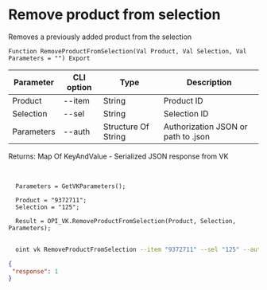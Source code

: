 ﻿---
sidebar_position: 6
---

# Remove product from selection
 Removes a previously added product from the selection



`Function RemoveProductFromSelection(Val Product, Val Selection, Val Parameters = "") Export`

  | Parameter | CLI option | Type | Description |
  |-|-|-|-|
  | Product | --item | String | Product ID |
  | Selection | --sel | String | Selection ID |
  | Parameters | --auth | Structure Of String | Authorization JSON or path to .json |

  
  Returns:  Map Of KeyAndValue - Serialized JSON response from VK

<br/>




```bsl title="Code example"
  Parameters = GetVKParameters();
  
  Product = "9372711";
  Selection = "125";
  
  Result = OPI_VK.RemoveProductFromSelection(Product, Selection, Parameters);
```



```sh title="CLI command example"
    
  oint vk RemoveProductFromSelection --item "9372711" --sel "125" --auth "GetVKParameters()"

```

```json title="Result"
{
 "response": 1
}
```
